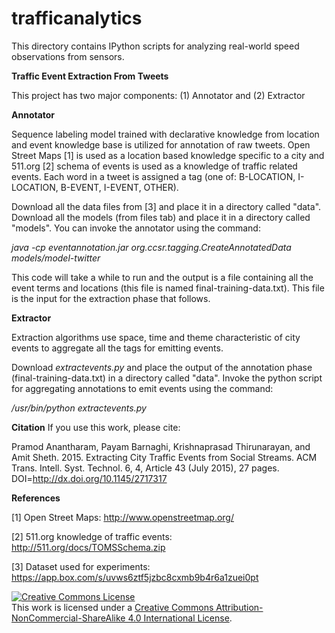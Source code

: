 # trafficanalytics
This directory contains IPython scripts for analyzing real-world speed observations from sensors.

**Traffic Event Extraction From Tweets**

This project has two major components: (1) Annotator and (2) Extractor

**Annotator**

Sequence labeling model trained with declarative knowledge from location and event knowledge base is utilized for annotation of raw tweets. Open Street Maps [1] is used as a location based knowledge specific to a city and 511.org [2] schema of events is used as a knowledge of traffic related events. Each word in a tweet is assigned a tag (one of: B-LOCATION, I-LOCATION, B-EVENT, I-EVENT, OTHER).

Download all the data files from [3] and place it in a directory called "data". Download all the models (from files tab) and place it in a directory called "models". You can invoke the annotator using the command: 

*java -cp eventannotation.jar org.ccsr.tagging.CreateAnnotatedData models/model-twitter*

This code will take a while to run and the output is a file containing all the event terms and locations (this file is named final-training-data.txt). This file is the input for the extraction phase that follows.

**Extractor**

Extraction algorithms use space, time and theme characteristic of city events to aggregate all the tags for emitting events.

Download *extractevents.py* and place the output of the annotation phase (final-training-data.txt) in a directory called "data". Invoke the python script for aggregating annotations to emit events using the command:

*/usr/bin/python extractevents.py* 

**Citation**
If you use this work, please cite:

Pramod Anantharam, Payam Barnaghi, Krishnaprasad Thirunarayan, and Amit Sheth. 2015. Extracting City Traffic Events from Social Streams. ACM Trans. Intell. Syst. Technol. 6, 4, Article 43 (July 2015), 27 pages. DOI=http://dx.doi.org/10.1145/2717317

**References**

[1] Open Street Maps: http://www.openstreetmap.org/

[2] 511.org knowledge of traffic events: http://511.org/docs/TOMSSchema.zip

[3] Dataset used for experiments: https://app.box.com/s/uvws6ztf5jzbc8cxmb9b4r6a1zuei0pt


<a rel="license" href="http://creativecommons.org/licenses/by-nc-sa/4.0/"><img alt="Creative Commons License" style="border-width:0" src="http://i.creativecommons.org/l/by-nc-sa/4.0/88x31.png" /></a><br />This work is licensed under a <a rel="license" href="http://creativecommons.org/licenses/by-nc-sa/4.0/">Creative Commons Attribution-NonCommercial-ShareAlike 4.0 International License</a>.
